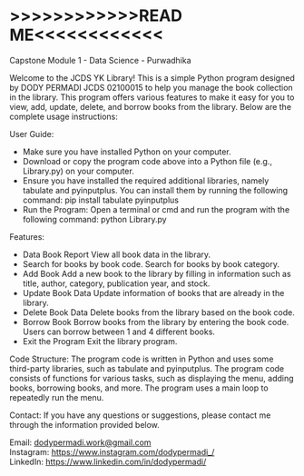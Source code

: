 # >>>>>>>>>>>>READ ME<<<<<<<<<<<<
Capstone Module 1 - Data Science - Purwadhika

Welcome to the JCDS YK Library! This is a simple Python program designed by DODY PERMADI JCDS 02100015 to help you manage the book collection in the library. This program offers various features to make it easy for you to view, add, update, delete, and borrow books from the library. Below are the complete usage instructions:

User Guide:
* Make sure you have installed Python on your computer.
* Download or copy the program code above into a Python file (e.g., Library.py) on your computer.
* Ensure you have installed the required additional libraries, namely tabulate and pyinputplus. You can install them by running the following command: pip install tabulate pyinputplus
* Run the Program: Open a terminal or cmd and run the program with the following command: python Library.py<br>

Features:<br>
* Data Book Report View all book data in the library. <br>
* Search for books by book code. Search for books by book category.<br>
* Add Book Add a new book to the library by filling in information such as title, author, category, publication year, and stock.<br>
* Update Book Data Update information of books that are already in the library.<br>
* Delete Book Data Delete books from the library based on the book code.<br>
* Borrow Book Borrow books from the library by entering the book code. Users can borrow between 1 and 4 different books.<br>
* Exit the Program Exit the library program.<br>

Code Structure: The program code is written in Python and uses some third-party libraries, such as tabulate and pyinputplus. The program code consists of functions for various tasks, such as displaying the menu, adding books, borrowing books, and more. The program uses a main loop to repeatedly run the menu.

Contact: If you have any questions or suggestions, please contact me through the information provided below.

Email: dodypermadi.work@gmail.com<br>
Instagram: https://www.instagram.com/dodypermadi_/<br>
LinkedIn: https://www.linkedin.com/in/dodypermadi/<br>
